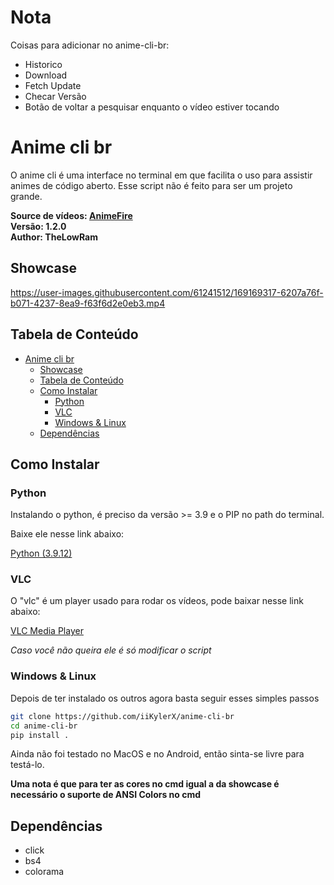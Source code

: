 # Nota

Coisas para adicionar no anime-cli-br:

- Historico
- Download
- Fetch Update
- Checar Versão
- Botão de voltar a pesquisar enquanto o vídeo estiver tocando

# Anime cli br

O anime cli é uma interface no terminal em que facilita o uso para assistir animes de código aberto. Esse script não é feito para ser um projeto grande.

**Source de vídeos: [AnimeFire](https://animefire.net)**<br>
**Versão: 1.2.0**<br>
**Author: TheLowRam**

## Showcase

https://user-images.githubusercontent.com/61241512/169169317-6207a76f-b071-4237-8ea9-f63f6d2e0eb3.mp4

## Tabela de Conteúdo

- [Anime cli br](#anime-cli-br)
  - [Showcase](#showcase)
  - [Tabela de Conteúdo](#tabela-de-conteúdo)
  - [Como Instalar](#como-instalar)
    - [Python](#python)
    - [VLC](#vlc)
    - [Windows & Linux](#windows--linux)
  - [Dependências](#dependências)

## Como Instalar

### Python

Instalando o python, é preciso da versão >= 3.9 e o PIP no path do terminal.

Baixe ele nesse link abaixo:

[Python (3.9.12)](https://www.python.org/downloads/release/python-3912/)

### VLC

O "vlc" é um player usado para rodar os vídeos, pode baixar nesse link abaixo:

[VLC Media Player](https://www.videolan.org/vlc/)

*Caso você não queira ele é só modificar o script*

### Windows & Linux

Depois de ter instalado os outros agora basta seguir esses simples passos
```sh
git clone https://github.com/iiKylerX/anime-cli-br
cd anime-cli-br
pip install .
```

Ainda não foi testado no MacOS e no Android, então sinta-se livre para testá-lo.

**Uma nota é que para ter as cores no cmd igual a da showcase é necessário o suporte de ANSI Colors no cmd**

## Dependências

- click
- bs4
- colorama
